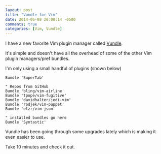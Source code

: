 ```yaml
---
layout: post
title: "Vundle for Vim"
date: 2014-06-08 20:08:14 -0500
comments: true
categories: [Vim, Vundle]
---
```

I have a new favorite Vim plugin manager called [Vundle](https://github.com/gmarik/Vundle.vim).

It's simple and doesn't have all the overhead of some of the other Vim plugin managers/pref bundles.

I'm only using a small handful of plugins (shown below)

```
Bundle 'SuperTab'

" Repos from GitHub
Bundle 'bling/vim-airline'
Bundle 'tpope/vim-fugitive'
Bundle 'davidhalter/jedi-vim'
Bundle 'rodjek/vim-puppet'
Bundle 'elzr/vim-json'

" installed bundles go here
Bundle 'Syntastic'
```

Vundle has been going through some upgrades lately which is making it even easier to use.

Take 10 minutes and check it out.